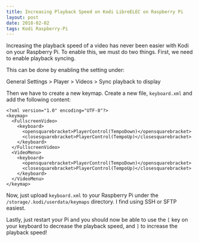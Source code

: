 ```yaml
---
title: Increasing Playback Speed on Kodi LibreELEC on Raspberry Pi
layout: post
date: 2018-02-02
tags: Kodi Raspberry-Pi
---
```


Increasing the playback speed of a video has never been easier with Kodi on your Raspberry Pi.  To enable this, we must do two things. First, we need to enable playback syncing.

This can be done by enabling the setting under:

General Settings > Player > Videos > Sync playback to display

Then we have to create a new keymap. Create a new file, `keyboard.xml` and add the following content:

```
<?xml version="1.0" encoding="UTF-8"?>
<keymap>
  <FullscreenVideo>
    <keyboard>
      <opensquarebracket>PlayerControl(TempoDown)</opensquarebracket>
      <closesquarebracket>PlayerControl(TempoUp)</closesquarebracket>
    </keyboard>
  </FullscreenVideo>
  <VideoMenu>
    <keyboard>
      <opensquarebracket>PlayerControl(TempoDown)</opensquarebracket>
      <closesquarebracket>PlayerControl(TempoUp)</closesquarebracket>
    </keyboard>
  </VideoMenu>
</keymap>
```

Now, just upload `keyboard.xml` to your Raspberry Pi under the `/storage/.kodi/userdata/keymaps` directory. I find using SSH or SFTP easiest.

Lastly, just restart your Pi and you should now be able to use the `[` key on your keyboard to decrease the playback speed, and `]` to increase the playback speed!
